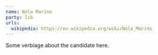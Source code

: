 ```yaml
---
name: Nola Marino
party: lib
urls:
  wikipedia: https://en.wikipedia.org/wiki/Nola_Marino
---
```

Some verbiage about the candidate here.
